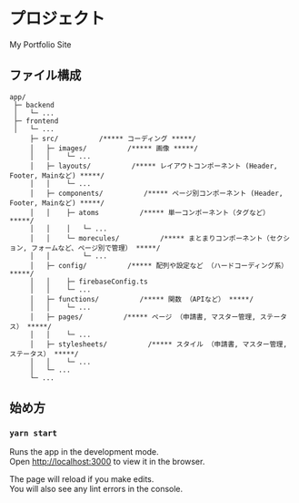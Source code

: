 # プロジェクト

My Portfolio Site

## ファイル構成

```text
app/
 ├─ backend
 │   └─ ...
 ├─ frontend
 │   └─ ...
     ├─ src/          /***** コーディング *****/
     │   ├─ images/          /***** 画像 *****/
     │   │    └─ ...
     │   ├─ layouts/          /***** レイアウトコンポーネント (Header, Footer, Mainなど) *****/
     │   │    └─ ...
     │   ├─ components/          /***** ページ別コンポーネント (Header, Footer, Mainなど) *****/
     │   │    ├─ atoms          /***** 単一コンポーネント（タグなど） *****/
     │   │    │   └─ ...  
     │   │    └─ morecules/          /***** まとまりコンポーネント（セクション, フォームなど、ページ別で管理） *****/
     │   │        └─ ...
     │   ├─ config/          /***** 配列や設定など （ハードコーディング系） *****/
     │   │    ├─ firebaseConfig.ts
     │   │    └─ ...
     │   ├─ functions/          /***** 関数 （APIなど） *****/
     │   │    └─ ...
     │   ├─ pages/          /***** ページ （申請書, マスター管理, ステータス） *****/
     │   │    └─ ...
     │   ├─ stylesheets/          /***** スタイル （申請書, マスター管理, ステータス） *****/
     │   │    └─ ...
     │   └─ ...
     └─ ...
```

## 始め方

### `yarn start`

Runs the app in the development mode.<br />
Open [http://localhost:3000](http://localhost:3000) to view it in the browser.

The page will reload if you make edits.<br />
You will also see any lint errors in the console.
